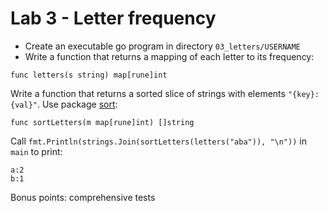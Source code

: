 # Lab 3 - Letter frequency

- Create an executable go program in directory `03_letters/USERNAME`
- Write a function that returns a mapping of each letter to its frequency:

```
func letters(s string) map[rune]int
```

Write a function that returns a sorted slice of strings with elements `"{key}:{val}"`. Use package [sort](https://golang.org/pkg/sort/):

```
func sortLetters(m map[rune]int) []string
```

Call `fmt.Println(strings.Join(sortLetters(letters("aba")), "\n"))` in `main` to print:

```
a:2
b:1
```

Bonus points: comprehensive tests
